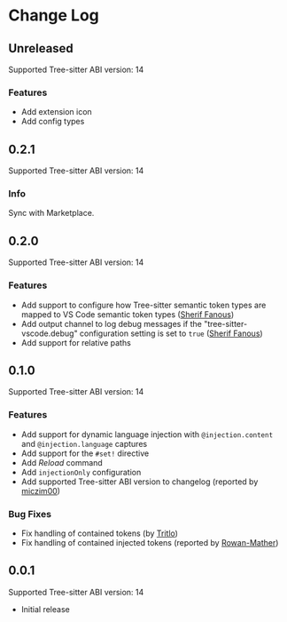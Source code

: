 # Change Log

## Unreleased

Supported Tree-sitter ABI version: 14

### Features

- Add extension icon
- Add config types

## 0.2.1

Supported Tree-sitter ABI version: 14

### Info

Sync with Marketplace.

## 0.2.0

Supported Tree-sitter ABI version: 14

### Features

- Add support to configure how Tree-sitter semantic token types
  are mapped to VS Code semantic token types ([Sherif Fanous](https://github.com/sherif-fanous))
- Add output channel to log debug messages if the "tree-sitter-vscode.debug" configuration setting
  is set to `true` ([Sherif Fanous](https://github.com/sherif-fanous))
- Add support for relative paths

## 0.1.0

Supported Tree-sitter ABI version: 14

### Features

- Add support for dynamic language injection with `@injection.content` and `@injection.language` captures
- Add support for the `#set!` directive
- Add _Reload_ command
- Add `injectionOnly` configuration
- Add supported Tree-sitter ABI version to changelog (reported by [miczim00](https://github.com/miczim00))

### Bug Fixes

- Fix handling of contained tokens (by [Tritlo](https://github.com/Tritlo))
- Fix handling of contained injected tokens (reported by [Rowan-Mather](https://github.com/Rowan-Mather))

## 0.0.1

Supported Tree-sitter ABI version: 14

- Initial release
